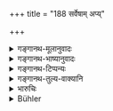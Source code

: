 +++
title = "188 सर्वेषाम् अप्य्"

+++

<details><summary>गङ्गानथ-मूलानुवादः</summary>

But, on the failure of all, the property shall be taken by Brāhmaṇas, learned in the Vedas, pure and self-controlled; in this manner the law would not be violated.—(188)
</details>

<details><summary>गङ्गानथ-भाष्यानुवादः</summary>

**(verses 9.182-201)  
**

(No Bhāṣya available.)
</details>

<details><summary>गङ्गानथ-टिप्पन्यः</summary>

‘*Sarveṣām*’—‘Of all the heirs mentioned in the preceding verse’ (Rāghavānada);—‘of all males and females related in any way to the deceased’ (Nandana);—the term indicates that other persons, not named here, such as fellow-students and so forth, are also entitled to the inheritance (Kullūka).

“Nārāyaṇa points out that this rule refers solely to the property of a Brāhmaṇa”.—Buhler.

This verse is quoted in *Madanapārijāta* (p. 675), which says that it refers to any Brāhmaṇa neighbour of the deceased;—in *Mitākṣarā* (2.136), to the effect that on the failure of blood-relations, a fellow-student, and a learned Brāhmaṇa, the property shall go to any ordinary Brāhmaṇa;—in *Vyavahāra-Bālambhaṭṭī* (p. 665);—in
*Dāyakramasaṅgraha* (p. 12);—and by Jīmūtavāhana (*Dāyabhāga*, p. 333).

It is quoted in *Vivādaratnākara* (p. 597);—and in *Parāśaramādhava* (Vyavahāra, p. 354), which makes the same remark as *Mitākṣarā*.
</details>

<details><summary>गङ्गानथ-तुल्य-वाक्यानि</summary>

**(verses 9.186-189)  
**

[\[See Text under
185.\]]

See Comparative notes for [Verse 9.186].
</details>

<details><summary>भारुचिः</summary>

**सर्वेषाम् अप्य् अभावे** इत्य् एतस्माद् गम्यते तत्स्त्रीणाम् अप्य् अभावे यथोक्तगुणसंबन्ध [इति । तथा च] सति ॥ ९.१८८ ॥
</details>

<details><summary>Bühler</summary>

188	But on failure of all (heirs) Brahmanas (shall) share the estate, (who are) versed the in the three Vedas, pure and self-controlled; thus the law is not violated.
</details>
